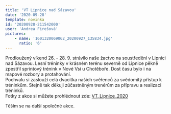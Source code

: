 ```yaml
---
title: 'VT Lipnice nad Sázavou'
date: '2020-09-28'
template: novinka
id: '20200928-211542000'
user: 'Andrea Firešová'
pictures:
    - name: '1601320069062_20200927_135834.jpg'
      ratio: '6'
---
```

Prodloužený víkend 26. - 28. 9. strávilo naše žactvo na soustředění v Lipnici nad Sázavou. Lesní tréninky v krásném terénu severně od Lipnice pěkně zpestřil sprintový trénink v Nové Vsi u Chotěboře. Dost času bylo i na mapové rozbory a protahování.  
Pochvalu si zaslouží celá dvacítka našich svěřenců za svědomitý přístup k tréninkům. Stejně tak děkuji zúčastněným trenérům za přípravu a realizaci tréninků.  
Fotky z akce si můžete prohlédnout zde: [VT_Lipnice_2020](https://andreafir.rajce.idnes.cz/VT_Lipnice_2020/)

Těším se na další společné akce.
